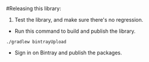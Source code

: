 #Releasing this library:
1. Test the library, and make sure there's no regression.
- Run this command to build and publish the library.
```shell
./gradlew bintrayUpload
```
- Sign in on Bintray and publish the packages.
